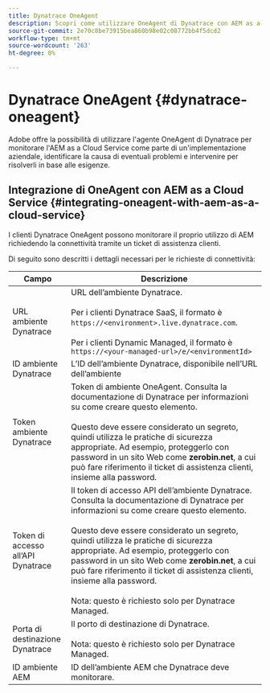 ```yaml
---
title: Dynatrace OneAgent
description: Scopri come utilizzare OneAgent di Dynatrace con AEM as a Cloud Service
source-git-commit: 2e70c8be73915bea860b98e02c08772bb4f5dcd2
workflow-type: tm+mt
source-wordcount: '263'
ht-degree: 0%

---
```



# Dynatrace OneAgent {#dynatrace-oneagent}

Adobe offre la possibilità di utilizzare l&#39;agente OneAgent di Dynatrace per monitorare l&#39;AEM as a Cloud Service come parte di un&#39;implementazione aziendale, identificare la causa di eventuali problemi e intervenire per risolverli in base alle esigenze. <!-- When GA, add: Read this [Dynatrace article](https://www.dynatrace.com/hub/detail/adobe-experience-manager/) about AEM monitoring to learn more. -->

## Integrazione di OneAgent con AEM as a Cloud Service {#integrating-oneagent-with-aem-as-a-cloud-service}

I clienti Dynatrace OneAgent possono monitorare il proprio utilizzo di AEM richiedendo la connettività tramite un ticket di assistenza clienti.

Di seguito sono descritti i dettagli necessari per le richieste di connettività:

| **Campo** | **Descrizione** |
|---|---|
| URL ambiente Dynatrace | URL dell’ambiente Dynatrace.<br><br>Per i clienti Dynatrace SaaS, il formato è `https://<environment>.live.dynatrace.com`.<br><br>Per i clienti Dynamic Managed, il formato è `https://<your-managed-url>/e/<environmentId>` |
| ID ambiente Dynatrace | L’ID dell’ambiente Dynatrace, disponibile nell’URL dell’ambiente |
| Token ambiente Dynatrace | Token di ambiente OneAgent. Consulta la documentazione di Dynatrace per informazioni su come creare questo elemento.<br><br>Questo deve essere considerato un segreto, quindi utilizza le pratiche di sicurezza appropriate. Ad esempio, proteggerlo con password in un sito Web come **zerobin.net**, a cui può fare riferimento il ticket di assistenza clienti, insieme alla password. |
| Token di accesso all’API Dynatrace | Il token di accesso API dell’ambiente Dynatrace. Consulta la documentazione di Dynatrace per informazioni su come creare questo elemento.<br><br>Questo deve essere considerato un segreto, quindi utilizza le pratiche di sicurezza appropriate. Ad esempio, proteggerlo con password in un sito Web come **zerobin.net**, a cui può fare riferimento il ticket di assistenza clienti, insieme alla password.<br><br>Nota: questo è richiesto solo per Dynatrace Managed. |
| Porta di destinazione Dynatrace | Il porto di destinazione di Dynatrace.<br><br>Nota: questo è richiesto solo per Dynatrace Managed. |
| ID ambiente AEM | ID dell’ambiente AEM che Dynatrace deve monitorare. |



